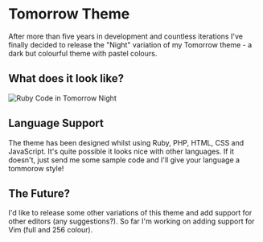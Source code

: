 # Tomorrow Theme
After more than five years in development and countless iterations I've finally decided to release the "Night" variation of my Tomorrow theme - a dark but colourful theme with pastel colours.

## What does it look like?
![Ruby Code in Tomorrow Night](https://github.com/ChrisKempson/Tomorrow-Theme/raw/master/Tomorrow-Night.png)

## Language Support
The theme has been designed whilst using Ruby, PHP, HTML, CSS and JavaScript. It's quite possible it looks nice with other languages. If it doesn't, just send me some sample code and I'll give your language a tommorow style!

## The Future?
I'd like to release some other variations of this theme and add support for other editors (any suggestions?). So far I'm working on adding support for Vim (full and 256 colour).

